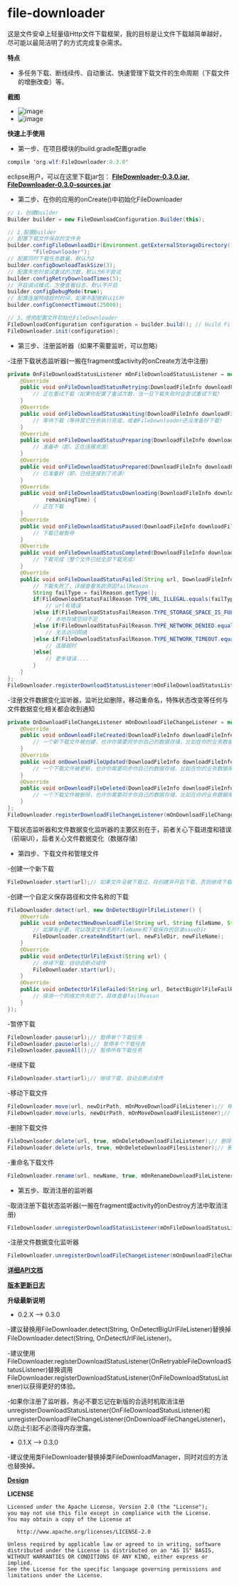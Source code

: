 # file-downloader

这是文件安卓上轻量级Http文件下载框架，我的目标是让文件下载越简单越好，尽可能以最简洁明了的方式完成复杂需求。

**特点**
* 多任务下载、断线续传、自动重试、快速管理下载文件的生命周期（下载文件的增删改查）等。


**截图**
* ![image](https://github.com/wlfcolin/file-downloader/blob/master/capture/simple_download_zh.gif)
* ![image](https://github.com/wlfcolin/file-downloader/blob/master/capture/manager_download_zh.gif)


**快速上手使用**
* 第一步、在项目模块的build.gradle配置gradle
``` java
compile 'org.wlf:FileDownloader:0.3.0'
``` 
eclipse用户，可以在这里下载jar包：
**[FileDownloader-0.3.0.jar](https://github.com/wlfcolin/file-downloader/raw/master/download/release/FileDownloader-0.3.0.jar)**, 
**[FileDownloader-0.3.0-sources.jar](https://dl.bintray.com/wlfcolin/maven/org/wlf/FileDownloader/0.3.0/FileDownloader-0.3.0-sources.jar)**

* 第二步、在你的应用的onCreate()中初始化FileDownloader
``` java
// 1、创建Builder
Builder builder = new FileDownloadConfiguration.Builder(this);

// 2.配置Builder
// 配置下载文件保存的文件夹
builder.configFileDownloadDir(Environment.getExternalStorageDirectory().getAbsolutePath() + File.separator +
        "FileDownloader");
// 配置同时下载任务数量，默认为2
builder.configDownloadTaskSize(3);
// 配置失败时尝试重试的次数，默认为0不尝试
builder.configRetryDownloadTimes(5);
// 开启调试模式，方便查看日志，默认不开启
builder.configDebugMode(true);
// 配置连接网络超时时间，如果不配做默认15秒
builder.configConnectTimeout(25000);

// 3、使用配置文件初始化FileDownloader
FileDownloadConfiguration configuration = builder.build(); // build FileDownloadConfiguration with the builder
FileDownloader.init(configuration);
```

* 第三步、注册监听器（如果不需要监听，可以忽略）

-注册下载状态监听器(一搬在fragment或activity的onCreate方法中注册)
``` java
private OnFileDownloadStatusListener mOnFileDownloadStatusListener = new OnRetryableFileDownloadStatusListener() {
    @Override
    public void onFileDownloadStatusRetrying(DownloadFileInfo downloadFileInfo, int retryTimes) {
        // 正在重试下载（如果你配置了重试次数，当一旦下载失败时会尝试重试下载）
    }
    @Override
    public void onFileDownloadStatusWaiting(DownloadFileInfo downloadFileInfo) {
        // 等待下载（等待其它任务执行完成，或者FileDownloader还没准备好下载）
    }
    @Override
    public void onFileDownloadStatusPreparing(DownloadFileInfo downloadFileInfo) {
        // 准备中（即，正在连接资源）
    }
    @Override
    public void onFileDownloadStatusPrepared(DownloadFileInfo downloadFileInfo) {
        // 已准备好（即，已经连接到了资源）
    }
    @Override
    public void onFileDownloadStatusDownloading(DownloadFileInfo downloadFileInfo, float downloadSpeed, long
            remainingTime) {
        // 正在下载
    }
    @Override
    public void onFileDownloadStatusPaused(DownloadFileInfo downloadFileInfo) {
        // 下载已被暂停
    }
    @Override
    public void onFileDownloadStatusCompleted(DownloadFileInfo downloadFileInfo) {
        // 下载完成（整个文件已经全部下载完成）
    }
    @Override
    public void onFileDownloadStatusFailed(String url, DownloadFileInfo downloadFileInfo, FileDownloadStatusFailReason failReason) {
        // 下载失败了，详细查看失败原因failReason
        String failType = failReason.getType();
        if(FileDownloadStatusFailReason.TYPE_URL_ILLEGAL.equals(failType)){
            // url有错误
        }else if(FileDownloadStatusFailReason.TYPE_STORAGE_SPACE_IS_FULL.equals(failType)){
            // 本地存储空间不足
        }else if(FileDownloadStatusFailReason.TYPE_NETWORK_DENIED.equals(failType)){
            // 无法访问网络
        }else if(FileDownloadStatusFailReason.TYPE_NETWORK_TIMEOUT.equals(failType)){
            // 连接超时
        }else{
            // 更多错误....
        }
    }
};
FileDownloader.registerDownloadStatusListener(mOnFileDownloadStatusListener);
```

-注册文件数据变化监听器，监听比如删除，移动重命名，特殊状态改变等任何与文件数据变化相关都会收到通知
``` java
private OnDownloadFileChangeListener mOnDownloadFileChangeListener = new OnDownloadFileChangeListener() {
    @Override
    public void onDownloadFileCreated(DownloadFileInfo downloadFileInfo) {
        // 一个新下载文件被创建，也许你需要同步你自己的数据存储，比如在你的业务数据库中增加一条记录
    }
    @Override
    public void onDownloadFileUpdated(DownloadFileInfo downloadFileInfo, Type type) {
        // 一个下载文件被更新，也许你需要同步你自己的数据存储，比如在你的业务数据库中更新一条记录
    }
    @Override
    public void onDownloadFileDeleted(DownloadFileInfo downloadFileInfo) {
        // 一个下载文件被删除，也许你需要同步你自己的数据存储，比如在你的业务数据库中删除一条记录
    }
};
FileDownloader.registerDownloadFileChangeListener(mOnDownloadFileChangeListener);
```
下载状态监听器和文件数据变化监听器的主要区别在于，前者关心下载进度和错误（前端UI），后者关心文件数据变化（数据存储）

* 第四步、下载文件和管理文件

-创建一个新下载
``` java
FileDownloader.start(url);// 如果文件没被下载过，将创建并开启下载，否则继续下载，自动会断点续传
```

-创建一个自定义保存路径和文件名称的下载
``` java
FileDownloader.detect(url, new OnDetectBigUrlFileListener() {
    @Override
    public void onDetectNewDownloadFile(String url, String fileName, String saveDir, long fileSize) {
        // 如果有必要，可以改变文件名称fileName和下载保存的目录saveDir
        FileDownloader.createAndStart(url, newFileDir, newFileName);
    }
    @Override
    public void onDetectUrlFileExist(String url) {
        // 继续下载，自动会断点续传
        FileDownloader.start(url);
    }
    @Override
    public void onDetectUrlFileFailed(String url, DetectBigUrlFileFailReason failReason) {
        // 探测一个网络文件失败了，具体查看failReason
    }
});
```

-暂停下载
``` java
FileDownloader.pause(url);// 暂停单个下载任务
FileDownloader.pause(urls);// 暂停多个下载任务
FileDownloader.pauseAll();// 暂停所有下载任务
```

-继续下载
``` java
FileDownloader.start(url);// 继续下载，自动会断点续传
```

-移动下载文件
``` java
FileDownloader.move(url, newDirPath, mOnMoveDownloadFileListener);// 移动单个下载文件到新文件夹中
FileDownloader.move(urls, newDirPath, mOnMoveDownloadFilesListener);// 移动多个下载文件到新文件夹中
```

-删除下载文件
``` java
FileDownloader.delete(url, true, mOnDeleteDownloadFileListener);// 删除单个下载文件
FileDownloader.delete(urls, true, mOnDeleteDownloadFilesListener);// 删除多个下载文件
```

-重命名下载文件
``` java
FileDownloader.rename(url, newName, true, mOnRenameDownloadFileListener);// 重命名一个下载文件
```

* 第五步、取消注册的监听器

-取消注册下载状态监听器(一搬在fragment或activity的onDestroy方法中取消注册)
``` java
FileDownloader.unregisterDownloadStatusListener(mOnFileDownloadStatusListener);
```

-注册文件数据变化监听器
``` java
FileDownloader.unregisterDownloadFileChangeListener(mOnDownloadFileChangeListener);
```


**[详细API文档](http://htmlpreview.github.io/?https://raw.githubusercontent.com/wlfcolin/file-downloader/master/download/release/FileDownloader-0.3.0-javadoc/index.html)**


**[版本更新日志](https://github.com/wlfcolin/file-downloader/blob/master/CHANGELOG.md)**


**升级最新说明**

* 0.2.X --> 0.3.0

-建议替换用FileDownloader.detect(String, OnDetectBigUrlFileListener)替换掉FileDownloader.detect(String, OnDetectUrlFileListener)。

-建议使用FileDownloader.registerDownloadStatusListener(OnRetryableFileDownloadStatusListener)替换调用FileDownloader.registerDownloadStatusListener(OnFileDownloadStatusListener)以获得更好的体验。

-如果你注册了监听器，务必不要忘记在新版的合适时机取消注册unregisterDownloadStatusListener(OnFileDownloadStatusListener)和unregisterDownloadFileChangeListener(OnDownloadFileChangeListener)，以防止引起不必须得内存泄露。

* 0.1.X --> 0.3.0

-建议使用类FileDownloader替换掉类FileDownloadManager，同时对应的方法也替换掉。


**[Design](https://github.com/wlfcolin/file-downloader/blob/master/DESIGN.md)**


**LICENSE**
```
Licensed under the Apache License, Version 2.0 (the "License");
you may not use this file except in compliance with the License.
You may obtain a copy of the License at

   http://www.apache.org/licenses/LICENSE-2.0

Unless required by applicable law or agreed to in writing, software
distributed under the License is distributed on an "AS IS" BASIS,
WITHOUT WARRANTIES OR CONDITIONS OF ANY KIND, either express or implied.
See the License for the specific language governing permissions and
limitations under the License.
```
